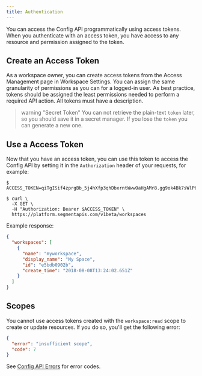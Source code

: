 ```yaml
---
title: Authentication
---
```


You can access the Config API programmatically using access tokens. When you authenticate with an access token, you have access to any resource and permission assigned to the token.

## Create an Access Token

As a workspace owner, you can create access tokens from the Access Management page in Workspace Settings. You can assign the same granularity of permissions as you can for a logged-in user. As best practice, tokens should be assigned the least permissions needed to perform a required API action. All tokens must have a description.

> warning "Secret Token"
> You can not retrieve the plain-text `token` later, so you should save it in a secret manager. If you lose the `token` you can generate a new one.

## Use a Access Token

Now that you have an access token, you can use this token to access the Config API by setting it in the `Authorization` header of your requests, for example:

```shell
$ ACCESS_TOKEN=qiTgISif4zprgBb_5j4hXfp3qhDbxrntWwwOaHgAMr8.gg9ok4Bk7sWlP67rFyXeH3ABBsXyWqNuoXbXZPv1y2g

$ curl \
  -X GET \
  -H "Authorization: Bearer $ACCESS_TOKEN" \
  https://platform.segmentapis.com/v1beta/workspaces
```

Example response:

```json
{
  "workspaces": [
    {
      "name": "myworkspace",
      "display_name": "My Space",
      "id": "e5bdb0902b",
      "create_time": "2018-08-08T13:24:02.651Z"
    }
  ]
}
```

## Scopes

You cannot use access tokens created with the `workspace:read` scope to create or update resources. If you do so, you'll get the following error:

```json
{
  "error": "insufficient scope",
  "code": 7
}
```

See [Config API Errors](/docs/config-api/api-design/#errors) for error codes.
